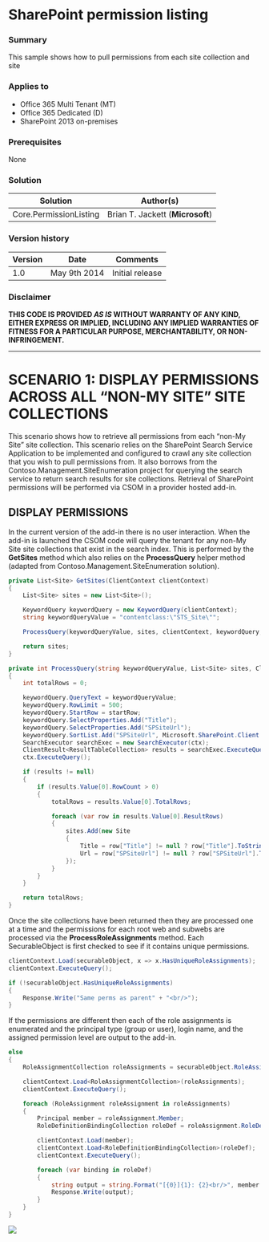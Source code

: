 # SharePoint permission listing #

### Summary ###
This sample shows how to pull permissions from each site collection and site

### Applies to ###
-  Office 365 Multi Tenant (MT)
-  Office 365 Dedicated (D)
-  SharePoint 2013 on-premises

### Prerequisites ###
None

### Solution ###
Solution | Author(s)
---------|----------
Core.PermissionListing | Brian T. Jackett (**Microsoft**)

### Version history ###
Version  | Date | Comments
---------| -----| --------
1.0  | May 9th 2014 | Initial release

### Disclaimer ###
**THIS CODE IS PROVIDED *AS IS* WITHOUT WARRANTY OF ANY KIND, EITHER EXPRESS OR IMPLIED, INCLUDING ANY IMPLIED WARRANTIES OF FITNESS FOR A PARTICULAR PURPOSE, MERCHANTABILITY, OR NON-INFRINGEMENT.**


----------

# SCENARIO 1: DISPLAY PERMISSIONS ACROSS ALL “NON-MY SITE” SITE COLLECTIONS #
This scenario shows how to retrieve all permissions from each “non-My Site” site collection.  This scenario relies on the SharePoint Search Service Application to be implemented and configured to crawl any site collection that you wish to pull permissions from.  It also borrows from the Contoso.Management.SiteEnumeration project for querying the search service to return search results for site collections.  Retrieval of SharePoint permissions will be performed via CSOM in a provider hosted add-in.

## DISPLAY PERMISSIONS ##
In the current version of the add-in there is no user interaction.  When the add-in is launched the CSOM code will query the tenant for any non-My Site site collections that exist in the search index.  This is performed by the **GetSites** method which also relies on the **ProcessQuery** helper method (adapted from Contoso.Management.SiteEnumeration solution).

```C#
private List<Site> GetSites(ClientContext clientContext)
{
    List<Site> sites = new List<Site>();

    KeywordQuery keywordQuery = new KeywordQuery(clientContext);
    string keywordQueryValue = "contentclass:\"STS_Site\"";

    ProcessQuery(keywordQueryValue, sites, clientContext, keywordQuery, 0);

    return sites;
}

private int ProcessQuery(string keywordQueryValue, List<Site> sites, ClientContext ctx, KeywordQuery keywordQuery, int startRow)
{
    int totalRows = 0;

    keywordQuery.QueryText = keywordQueryValue;
    keywordQuery.RowLimit = 500;
    keywordQuery.StartRow = startRow;
    keywordQuery.SelectProperties.Add("Title");
    keywordQuery.SelectProperties.Add("SPSiteUrl");
    keywordQuery.SortList.Add("SPSiteUrl", Microsoft.SharePoint.Client.Search.Query.SortDirection.Ascending);
    SearchExecutor searchExec = new SearchExecutor(ctx);
    ClientResult<ResultTableCollection> results = searchExec.ExecuteQuery(keywordQuery);
    ctx.ExecuteQuery();

    if (results != null)
    {
        if (results.Value[0].RowCount > 0)
        {
            totalRows = results.Value[0].TotalRows;

            foreach (var row in results.Value[0].ResultRows)
            {
                sites.Add(new Site
                {
                    Title = row["Title"] != null ? row["Title"].ToString() : "",
                    Url = row["SPSiteUrl"] != null ? row["SPSiteUrl"].ToString() : ""
                });
            }
        }
    }

    return totalRows;
}
```

Once the site collections have been returned then they are processed one at a time and the permissions for each root web and subwebs are processed via the **ProcessRoleAssignments** method.  Each SecurableObject is first checked to see if it contains unique permissions.

```C#
clientContext.Load(securableObject, x => x.HasUniqueRoleAssignments);
clientContext.ExecuteQuery();

if (!securableObject.HasUniqueRoleAssignments)
{
    Response.Write("Same perms as parent" + "<br/>");
}
```

If the permissions are different then each of the role assignments is enumerated and the principal type (group or user), login name, and the assigned permission level are output to the add-in.

```C#
else
{
    RoleAssignmentCollection roleAssignments = securableObject.RoleAssignments;

    clientContext.Load<RoleAssignmentCollection>(roleAssignments);
    clientContext.ExecuteQuery();

    foreach (RoleAssignment roleAssignment in roleAssignments)
    {
        Principal member = roleAssignment.Member;
        RoleDefinitionBindingCollection roleDef = roleAssignment.RoleDefinitionBindings;

        clientContext.Load(member);
        clientContext.Load<RoleDefinitionBindingCollection>(roleDef);
        clientContext.ExecuteQuery();

        foreach (var binding in roleDef)
        {
            string output = string.Format("[{0}]{1}: {2}<br/>", member.PrincipalType, member.LoginName, binding.Name);
            Response.Write(output);
        }
    }
}
```
<img src="https://telemetry.sharepointpnp.com/pnp/samples/Core.PermissionListing" />